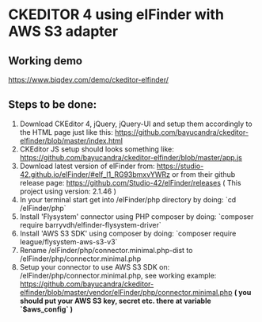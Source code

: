<h1>CKEDITOR 4 using elFinder with AWS S3 adapter</h1>

<h2>Working demo</h2>
<a href="https://www.biqdev.com/demo/ckeditor-elfinder/">https://www.biqdev.com/demo/ckeditor-elfinder/</a>

<h2>Steps to be done:</h2>
<ol>
    <li>
    Download CKEditor 4, jQuery, jQuery-UI and setup them accordingly to the HTML page just like this: <a href="https://github.com/bayucandra/ckeditor-elfinder/blob/master/index.html">https://github.com/bayucandra/ckeditor-elfinder/blob/master/index.html</a>
    </li>
    <li>CKEditor JS setup should looks something like: <a href="https://github.com/bayucandra/ckeditor-elfinder/blob/master/app.js">https://github.com/bayucandra/ckeditor-elfinder/blob/master/app.js</a></li>
    <li>Download latest version of elFinder from: <a href="https://studio-42.github.io/elFinder/#elf_l1_RG93bmxvYWRz">https://studio-42.github.io/elFinder/#elf_l1_RG93bmxvYWRz</a> or from their github release page: <a href="https://github.com/Studio-42/elFinder/releases">https://github.com/Studio-42/elFinder/releases</a> ( This project using version: 2.1.46 )</li>
    <li>In your terminal start get into /elFinder/php directory by doing: `cd /elFinder/php`</li>
    <li>Install 'Flysystem' connector using PHP composer by doing: `composer require barryvdh/elfinder-flysystem-driver`</li>
    <li>Install 'AWS S3 SDK' using composer by doing: `composer require league/flysystem-aws-s3-v3`</li>
    <li>Rename /elFinder/php/connector.minimal.php-dist to /elFinder/php/connector.minimal.php</li>
    <li>Setup your connector to use AWS S3 SDK on: /elFinder/php/connector.minimal.php, see working example: <a href="https://github.com/bayucandra/ckeditor-elfinder/blob/master/vendor/elFinder/php/connector.minimal.php">https://github.com/bayucandra/ckeditor-elfinder/blob/master/vendor/elFinder/php/connector.minimal.php</a> <b>( you should put your AWS S3 key, secret etc. there at variable `$aws_config` )</b></li>
    
</ol>